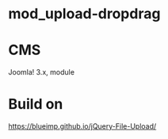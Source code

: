 # mod_upload-dropdrag

# CMS
Joomla! 3.x, module

# Build on
https://blueimp.github.io/jQuery-File-Upload/
